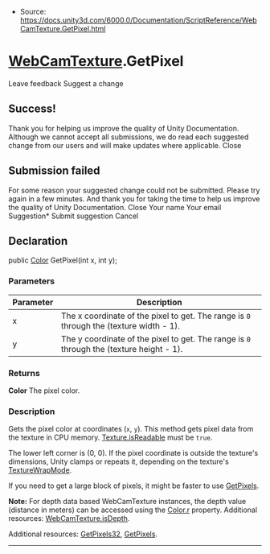 * Source: https://docs.unity3d.com/6000.0/Documentation/ScriptReference/WebCamTexture.GetPixel.html

#  [WebCamTexture](https://docs.unity3d.com/6000.0/Documentation/ScriptReference/WebCamTexture.html).GetPixel
Leave feedback
Suggest a change
## Success!
Thank you for helping us improve the quality of Unity Documentation. Although we cannot accept all submissions, we do read each suggested change from our users and will make updates where applicable.
Close
## Submission failed
For some reason your suggested change could not be submitted. Please <a>try again</a> in a few minutes. And thank you for taking the time to help us improve the quality of Unity Documentation.
Close
Your name Your email Suggestion* Submit suggestion
Cancel
## Declaration
public [Color](https://docs.unity3d.com/6000.0/Documentation/ScriptReference/Color.html) GetPixel(int x, int y); 
### Parameters
Parameter | Description  
---|---  
x | The x coordinate of the pixel to get. The range is `0` through the (texture width - 1).  
y | The y coordinate of the pixel to get. The range is `0` through the (texture height - 1).  
### Returns
**Color** The pixel color. 
### Description
Gets the pixel color at coordinates (`x`, `y`).
This method gets pixel data from the texture in CPU memory. [Texture.isReadable](https://docs.unity3d.com/6000.0/Documentation/ScriptReference/Texture-isReadable.html) must be `true`.  
  
The lower left corner is (0, 0). If the pixel coordinate is outside the texture's dimensions, Unity clamps or repeats it, depending on the texture's [TextureWrapMode](https://docs.unity3d.com/6000.0/Documentation/ScriptReference/TextureWrapMode.html).  
  
If you need to get a large block of pixels, it might be faster to use [GetPixels](https://docs.unity3d.com/6000.0/Documentation/ScriptReference/WebCamTexture.GetPixels.html).  
  
**Note:** For depth data based WebCamTexture instances, the depth value (distance in meters) can be accessed using the [Color.r](https://docs.unity3d.com/6000.0/Documentation/ScriptReference/Color-r.html) property. Additional resources: [WebCamTexture.isDepth](https://docs.unity3d.com/6000.0/Documentation/ScriptReference/WebCamTexture-isDepth.html).  
  
Additional resources: [GetPixels32](https://docs.unity3d.com/6000.0/Documentation/ScriptReference/WebCamTexture.GetPixels32.html), [GetPixels](https://docs.unity3d.com/6000.0/Documentation/ScriptReference/WebCamTexture.GetPixels.html).
* * *
